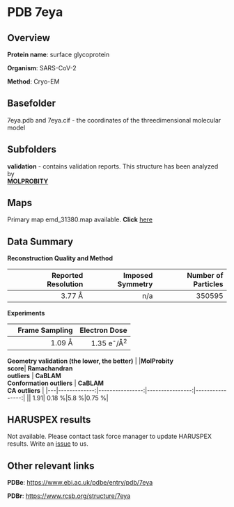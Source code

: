 # PDB 7eya

## Overview

**Protein name**: surface glycoprotein

**Organism**: SARS-CoV-2

**Method**: Cryo-EM



## Basefolder

7eya.pdb and 7eya.cif - the coordinates of the threedimensional molecular model

## Subfolders





**validation** - contains validation reports. This structure has been analyzed by <br>  [**MOLPROBITY**](https://github.com/thorn-lab/coronavirus_structural_task_force/tree/master/pdb/surface_glycoprotein/SARS-CoV-2/7eya/validation/molprobity)    



## Maps

Primary map emd_31380.map available. **Click** [here](http://ftp.wwpdb.org/pub/emdb/structures/EMD-31380/map/) 

## Data Summary
**Reconstruction Quality and Method**

|   | Reported Resolution | Imposed Symmetry | Number of Particles |
|---|-------------:|----------------:|--------------:|
|   |3.77 Å|n/a|350595|

**Experiments**

|   | Frame Sampling | Electron Dose |
|---|-------------:|----------------:|
|   |1.09 Å|1.35 e<sup>-</sup>/Å<sup>2</sup>|

**Geometry validation (the lower, the better)**
|   |**MolProbity<br>score**| **Ramachandran<br>outliers** | **CaBLAM<br>Conformation outliers** | **CaBLAM<br>CA outliers** |
|---|-------------:|----------------:|----------------:|----------------:|
||  1.91|  0.18 %|5.8 %|0.75 %|

## HARUSPEX results

Not available. Please contact task force manager to update HARUSPEX results. Write an [issue](https://github.com/thorn-lab/coronavirus_structural_task_force/issues) to us.

## Other relevant links 
**PDBe**:  https://www.ebi.ac.uk/pdbe/entry/pdb/7eya
 
**PDBr**: https://www.rcsb.org/structure/7eya 
